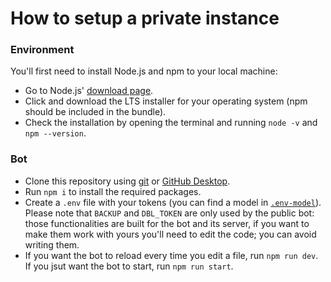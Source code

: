 # How to setup a private instance
### Environment
You'll first need to install Node.js and npm to your local machine:

 - Go to Node.js' [download page](https://nodejs.org/en/download/).
 - Click and download the LTS installer for your operating system (npm should be included in the bundle).
 - Check the installation by opening the terminal and running `node -v` and `npm --version`.

### Bot

 - Clone this repository using [git](https://git-scm.com/docs/git-clone) or [GitHub Desktop](https://desktop.github.com/).
 - Run `npm i` to install the required packages.
 - Create a `.env` file with your tokens (you can find a model in [`.env-model`](.env-model)). Please note that `BACKUP` and `DBL_TOKEN` are only used by the public bot: those functionalities are built for the bot and its server, if you want to make them work with yours you'll need to edit the code; you can avoid writing them.
 - If you want the bot to reload every time you edit a file, run `npm run dev`. If you jsut want the bot to start, run `npm run start`.